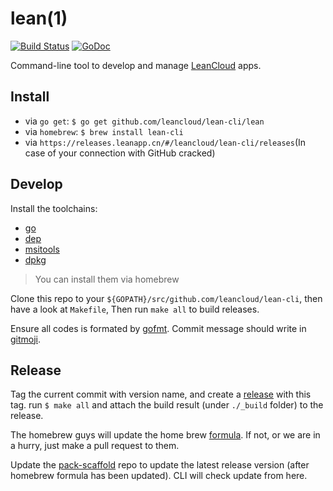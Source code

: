 # lean(1)

[![Build Status](https://travis-ci.org/leancloud/lean-cli.svg?branch=master)](https://travis-ci.org/leancloud/lean-cli) [![GoDoc](https://godoc.org/github.com/leancloud/lean-cli?status.svg)](https://godoc.org/github.com/leancloud/lean-cli)

Command-line tool to develop and manage [LeanCloud](https://leancloud.cn) apps.

## Install

- via `go get`: `$ go get github.com/leancloud/lean-cli/lean`
- via `homebrew`: `$ brew install lean-cli`
- via `https://releases.leanapp.cn/#/leancloud/lean-cli/releases`(In case of your connection with GitHub cracked)

## Develop

Install the toolchains:

- [go](https://golang.org)
- [dep](https://github.com/golang/dep)
- [msitools](https://wiki.gnome.org/msitools)
- [dpkg](https://wiki.debian.org/Teams/Dpkg)

> You can install them via homebrew

Clone this repo to your `${GOPATH}/src/github.com/leancloud/lean-cli`, then have a look at `Makefile`, Then run `make all` to build releases.

Ensure all codes is formated by [gofmt](https://golang.org/cmd/gofmt/). Commit message should write in [gitmoji](https://gitmoji.carloscuesta.me/).

## Release

Tag the current commit with version name, and create a [release](https://github.com/leancloud/lean-cli/releases) with this tag. run `$ make all` and attach the build result (under `./_build` folder) to the release.

The homebrew guys will update the home brew [formula](https://github.com/Homebrew/homebrew-core/blob/master/Formula/lean-cli.rb). If not, or we are in a hurry, just make a pull request to them.

Update the [pack-scaffold](https://github.com/leancloud/pack-scaffold/) repo to update the latest release version (after homebrew formula has been updated). CLI will check update from here.
